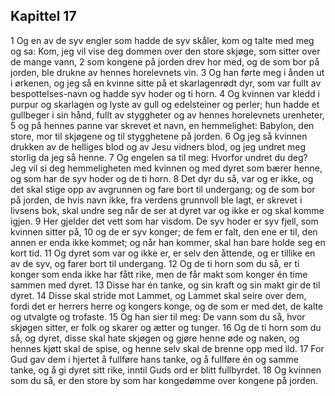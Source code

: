 ## Kapittel 17

1 Og en av de syv engler som hadde de syv skåler, kom og talte med meg og sa: Kom, jeg vil vise deg dommen over den store skjøge, som sitter over de mange vann,
2 som kongene på jorden drev hor med, og de som bor på jorden, ble drukne av hennes horelevnets vin.
3 Og han førte meg i ånden ut i ørkenen, og jeg så en kvinne sitte på et skarlagenrødt dyr, som var fullt av bespottelses-navn og hadde syv hoder og ti horn.
4 Og kvinnen var kledd i purpur og skarlagen og lyste av gull og edelsteiner og perler; hun hadde et gullbeger i sin hånd, fullt av styggheter og av hennes horelevnets urenheter,
5 og på hennes panne var skrevet et navn, en hemmelighet: Babylon, den store, mor til skjøgene og til stygghetene på jorden.
6 Og jeg så kvinnen drukken av de helliges blod og av Jesu vidners blod, og jeg undret meg storlig da jeg så henne.
7 Og engelen sa til meg: Hvorfor undret du deg? Jeg vil si deg hemmeligheten med kvinnen og med dyret som bærer henne, og som har de syv hoder og de ti horn.
8 Det dyr du så, var og er ikke, og det skal stige opp av avgrunnen og fare bort til undergang; og de som bor på jorden, de hvis navn ikke, fra verdens grunnvoll ble lagt, er skrevet i livsens bok, skal undre seg når de ser at dyret var og ikke er og skal komme igjen.
9 Her gjelder det vett som har visdom. De syv hoder er syv fjell, som kvinnen sitter på,
10 og de er syv konger; de fem er falt, den ene er til, den annen er enda ikke kommet; og når han kommer, skal han bare holde seg en kort tid.
11 Og dyret som var og ikke er, er selv den åttende, og er tillike en av de syv, og farer bort til undergang.
12 Og de ti horn som du så, er ti konger som enda ikke har fått rike, men de får makt som konger én time sammen med dyret.
13 Disse har én tanke, og sin kraft og sin makt gir de til dyret.
14 Disse skal stride mot Lammet, og Lammet skal seire over dem, fordi det er herrers herre og kongers konge, og de som er med det, de kalte og utvalgte og trofaste.
15 Og han sier til meg: De vann som du så, hvor skjøgen sitter, er folk og skarer og ætter og tunger.
16 Og de ti horn som du så, og dyret, disse skal hate skjøgen og gjøre henne øde og naken, og hennes kjøtt skal de spise, og henne selv skal de brenne opp med ild.
17 For Gud gav dem i hjertet å fullføre hans tanke, og å fullføre én og samme tanke, og å gi dyret sitt rike, inntil Guds ord er blitt fullbyrdet.
18 Og kvinnen som du så, er den store by som har kongedømme over kongene på jorden.
